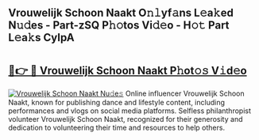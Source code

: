 ## Vrouwelijk Schoon Naakt O𝚗𝚕yf𝚊ns L𝚎a𝚔ed N𝚞𝚍es - Part-zSQ P𝚑𝚘tos Vi𝚍𝚎o - H𝚘𝚝 Part L𝚎a𝚔s CyIpA

# <h2><a href="http://kf5tbl9.oniu.top/?m=Vrouwelijk+Schoon+Naakt">🔗👉 🔴 Vrouwelijk Schoon Naakt P𝚑ot𝚘𝚜 V𝚒d𝚎o</a></h2>

[![Vrouwelijk Schoon Naakt Nu𝚍e𝚜](https://i.imgur.com/0qMVB7G.gif)](http://kf5tbl9.oniu.top/?m=Vrouwelijk+Schoon+Naakt)
Online influencer Vrouwelijk Schoon Naakt, known for publishing dance and lifestyle content, including performances and vlogs on social media platforms. Selfless philanthropist volunteer Vrouwelijk Schoon Naakt, recognized for their generosity and dedication to volunteering their time and resources to help others.  
